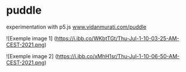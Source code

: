 # puddle
experimentation with p5.js
www.vidanmurati.com/puddle

![Exemple image 1]
(https://i.ibb.co/WKbtTGt/Thu-Jul-1-10-03-25-AM-CEST-2021.png)

![Exemple image 2]
(https://i.ibb.co/xMhH1sr/Thu-Jul-1-10-06-50-AM-CEST-2021.png)
